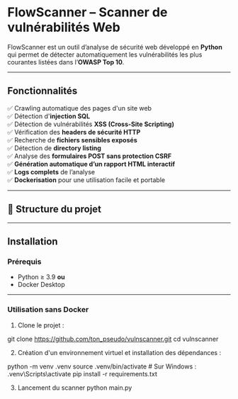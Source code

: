 # FlowScanner – Scanner de vulnérabilités Web

FlowScanner est un outil d’analyse de sécurité web développé en **Python** qui permet de détecter automatiquement les vulnérabilités les plus courantes listées dans l’**OWASP Top 10**.

---

## Fonctionnalités

✅ Crawling automatique des pages d'un site web  
✅ Détection d'**injection SQL**  
✅ Détection de vulnérabilités **XSS (Cross-Site Scripting)**  
✅ Vérification des **headers de sécurité HTTP**  
✅ Recherche de **fichiers sensibles exposés**  
✅ Détection de **directory listing**  
✅ Analyse des **formulaires POST sans protection CSRF**  
✅ **Génération automatique d’un rapport HTML interactif**  
✅ **Logs complets** de l’analyse  
✅ **Dockerisation** pour une utilisation facile et portable

---

## 📂 Structure du projet


---

## Installation

### Prérequis
- Python ≥ 3.9 **ou**
- Docker Desktop

---

### Utilisation sans Docker

1. Clone le projet :

git clone https://github.com/ton_pseudo/vulnscanner.git
cd vulnscanner

2. Création d'un environnement virtuel et installation des dépendances :

python -m venv .venv
source .venv/bin/activate   # Sur Windows : .venv\Scripts\activate
pip install -r requirements.txt

3. Lancement du scanner
python main.py


